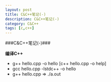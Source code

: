 ```yaml
---
layout: post
title: C&C++笔记(-)
description: C&C++笔记(-)
category: C&C++
tags: [c,c++]
---
```

###C&C++笔记(-)###

__编译C++__

* g++ hello.cpp -o hello   [c++ hello.cpp -o help]
* gcc hello.cpp -lstdc++ -o hello
* g++ hello.cpp  => ./a.out

